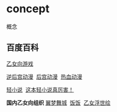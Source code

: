 # concept
概念
## 百度百科
[乙女向游戏](https://baike.baidu.com/item/%E4%B9%99%E5%A5%B3%E5%90%91%E6%B8%B8%E6%88%8F/4964804?fr=aladdin)&nbsp;<br>

[逆后宫动漫](https://baike.baidu.com/item/%E9%80%86%E5%90%8E%E5%AE%AB%E5%8A%A8%E6%BC%AB/8786091)&nbsp;
[后宫动漫](https://baike.baidu.com/item/%E5%90%8E%E5%AE%AB%E5%8A%A8%E6%BC%AB)&nbsp;
[热血动漫](https://baike.baidu.com/item/%E7%83%AD%E8%A1%80%E5%8A%A8%E6%BC%AB)&nbsp;<br>

[轻小说](https://baike.baidu.com/item/%E8%BD%BB%E5%B0%8F%E8%AF%B4/69636?fr=aladdin)&nbsp;
[这本轻小说真厉害！](https://baike.baidu.com/item/%E8%BF%99%E6%9C%AC%E8%BD%BB%E5%B0%8F%E8%AF%B4%E7%9C%9F%E5%8E%89%E5%AE%B3%EF%BC%81/851761)<br>

**国内乙女向组织**
[翼梦舞城](http://www.otomedream.com/)&nbsp;
[饭饭](http://www.yxfanfan.com/)&nbsp;
[乙女浮世绘](https://www.otomeukiyoe.com/)
